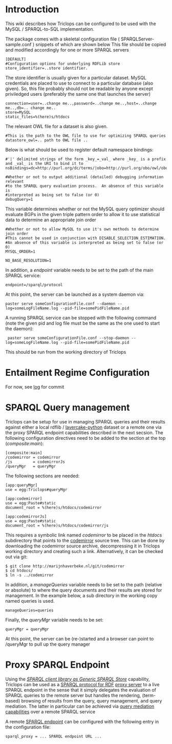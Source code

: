 

# Introduction #

This wiki describes how Triclops can be configured to be used with the MySQL /  SPARQL-to-SQL implementation.

The package comes with a skeletal configuration file ( SPARQLServer-sample.conf ) snippets of which are shown below This file should be copied and modified accordingly for one or more SPARQL servers

```
[DEFAULT]
#Configuration options for underlying RDFLib store
store_identifier=..store identifier.
```

The store identifier is usually given for a particular dataset. MySQL credentials are placed to use to connect to a particular database (also given). So, this file probably should not be readable by anyone except priviledged users (preferably the same one that launches the server)

```
connection=user=..change me..,password=..change me..,host=..change me..,db=.. change me..
store=MySQL
static_files=%(here)s/htdocs
```

The relevant OWL file for a dataset is also given.

```
#This is the path to the OWL file to use for optimizing SPARQL queries
datastore_owl=.. path to OWL file ..
```

Below is what should be used to register default namespace bindings:

```
#'|' delimited strings of the form _key_=_val_ where _key_ is a prefix and _val_ is the URI to bind it to
nsBindings=dc=http://purl.org/dc/terms/|obo=http://purl.org/obo/owl/obo#

#Whether or not to output additional (detailed) debugging information relevant
#to the SPARQL query evaluation process.  An absence of this variable is
#interpreted as being set to false (or 0)
debugQuery=1
```

This variable determines whether or not the MySQL query optimizer should evaluate BGPs in the given triple pattern order to allow it to use statistical data to determine an appropriate join order

```
#Whether or not to allow MySQL to use it's own methods to determine join order
#This cannot be used in conjunction with DISABLE_SELECTION_ESTIMATION.
#An absence of this variable is interpreted as being set to false (or 0)
MYSQL_ORDER=1
```

```
NO_BASE_RESOLUTION=1
```

In addition, a _endpoint_ variable needs to be set to the path of the main SPARQL service:

```
endpoint=/sparql/protocol
```

At this point, the server can be launched as a system daemon via:
```
paster serve someConfigurationFile.conf --daemon --log=someLogFileName.log --pid-file=somePidFileName.pid
```

A running SPARQL service can be stopped with the following command (note the given pid and log file must be the same as the one used to start the daemon):

```
 paster serve someConfigurationFile.conf --stop-daemon --log=someLogFileName.log --pid-file=somePidFileName.pid
```

This should be run from the working directory of Triclops

# Entailment Regime Configuration #

For now, see [log](http://code.google.com/p/python-dlp/source/detail?r=351) for commit

# SPARQL Query management #

Triclops can be setup for use in managing SPARQL queries and their results against either a local rdflib / [layercake-python](http://code.google.com/p/python-dlp/wiki/LayerCakePythonDivergence) dataset or a remote one via the proxy SPARQL endpoint capabilities described in the next secsion.  The following configuration directives need to be added to the section at the top (_composite:main_):

```
[composite:main] 
/codemirror = codemirror
/js         = codemirrorJs
/queryMgr   = queryMgr
```

The following sections are needed:

```
[app:queryMgr]
use = egg:Triclops#queryMgr

[app:codemirror]
use = egg:Paste#static
document_root = %(here)s/htdocs/codemirror

[app:codemirrorJs]
use = egg:Paste#static
document_root = %(here)s/htdocs/codemirror/js
```

This requires a symbolic link named _codemirror_ to be placed in the _htdocs_ subdirectory that points to the [codemirror](http://codemirror.net/) source tree.  This can be done by downloading the codemirror source archive, decompressing it in Triclops working directory and creating such a link.  Alternatively, it can be checked out via git:

```
$ git clone http://marijnhaverbeke.nl/git/codemirror
$ cd htdocs/
$ ln -s ../codemirror
```

In addition,  a _manageQueries_ variable needs to be set to the path (relative or absolute) to where the query documents and their results are stored for management.  In the example below, a sub directory in the working copy named queries is used.

```
manageQueries=queries
```

Finally, the _queryMgr_ variable needs to be set:

```
queryMgr = queryMgr
```

At this point, the server can be (re-)started and a browser can point to /queryMgr to pull up the query manager

# Proxy SPARQL Endpoint #

Using the _[SPARQL client library as Generic SPARQL Store](http://code.google.com/p/python-dlp/wiki/LayerCakePythonDivergence#Generic_SPARQL_Store)_ capability, Triclops can be used as a [SPARQL protocol for RDF](http://www.w3.org/TR/rdf-sparql-protocol/) [proxy server](http://en.wikipedia.org/wiki/Proxy_server) to a live SPARQL endpoint in the sense that it simply delegates the evaluation of SPARQL queries to the remote server but handles the rendering, (term-based) browsing of results from the query, query management, and query mediation.  The latter in particular can be achieved via [query mediation capabilities](http://code.google.com/p/fuxi/wiki/TopDownSW) over a remote SPARQL service

A remote [SPARQL endpoint](http://www.w3.org/TR/sparql11-service-description/#sd-endpoint) can be configured with the following entry in the configuration file:
```
sparql_proxy = ... SPARQL endpoint URL ...
```
